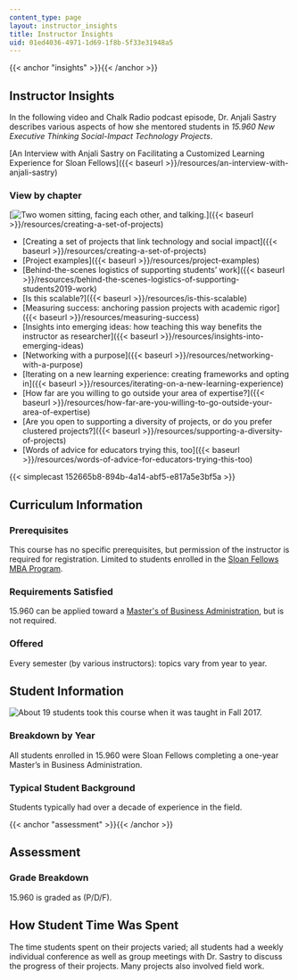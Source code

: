 ```yaml
---
content_type: page
layout: instructor_insights
title: Instructor Insights
uid: 01ed4036-4971-1d69-1f8b-5f33e31948a5
---
```


{{< anchor "insights" >}}{{< /anchor >}}

Instructor Insights
-------------------

In the following video and Chalk Radio podcast episode, Dr. Anjali Sastry describes various aspects of how she mentored students in _15.960 New Executive Thinking Social-Impact Technology Projects_.

[An Interview with Anjali Sastry on Facilitating a Customized Learning Experience for Sloan Fellows]({{< baseurl >}}/resources/an-interview-with-anjali-sastry)

### View by chapter

[![Two women sitting, facing each other, and talking.](BASEURL_PLACEHOLDER/resources/sarah-anjali)]({{< baseurl >}}/resources/creating-a-set-of-projects)

*   [Creating a set of projects that link technology and social impact]({{< baseurl >}}/resources/creating-a-set-of-projects)
*   [Project examples]({{< baseurl >}}/resources/project-examples)
*   [Behind-the-scenes logistics of supporting students’ work]({{< baseurl >}}/resources/behind-the-scenes-logistics-of-supporting-students2019-work)
*   [Is this scalable?]({{< baseurl >}}/resources/is-this-scalable)
*   [Measuring success: anchoring passion projects with academic rigor]({{< baseurl >}}/resources/measuring-success)
*   [Insights into emerging ideas: how teaching this way benefits the instructor as researcher]({{< baseurl >}}/resources/insights-into-emerging-ideas)
*   [Networking with a purpose]({{< baseurl >}}/resources/networking-with-a-purpose)
*   [Iterating on a new learning experience: creating frameworks and opting in]({{< baseurl >}}/resources/iterating-on-a-new-learning-experience)
*   [How far are you willing to go outside your area of expertise?]({{< baseurl >}}/resources/how-far-are-you-willing-to-go-outside-your-area-of-expertise)
*   [Are you open to supporting a diversity of projects, or do you prefer clustered projects?]({{< baseurl >}}/resources/supporting-a-diversity-of-projects)
*   [Words of advice for educators trying this, too]({{< baseurl >}}/resources/words-of-advice-for-educators-trying-this-too)

{{< simplecast 152665b8-894b-4a14-abf5-e817a5e3bf5a >}}

Curriculum Information
----------------------

### Prerequisites

This course has no specific prerequisites, but permission of the instructor is required for registration. Limited to students enrolled in the [Sloan Fellows MBA Program](http://mitsloan.mit.edu/fellows/).

### Requirements Satisfied

15.960 can be applied toward a [Master's of Business Administration](http://mitsloan.mit.edu/fellows/academic-experience/program-at-a-glance/), but is not required.

### Offered

Every semester (by various instructors): topics vary from year to year.

Student Information
-------------------

![About 19 students took this course when it was taught in Fall 2017.](BASEURL_PLACEHOLDER/resources/19)

### Breakdown by Year

All students enrolled in 15.960 were Sloan Fellows completing a one-year Master’s in Business Administration.

### Typical Student Background

Students typically had over a decade of experience in the field.

{{< anchor "assessment" >}}{{< /anchor >}}

Assessment
----------

### Grade Breakdown

15.960 is graded as (P/D/F).

How Student Time Was Spent
--------------------------

The time students spent on their projects varied; all students had a weekly individual conference as well as group meetings with Dr. Sastry to discuss the progress of their projects. Many projects also involved field work.